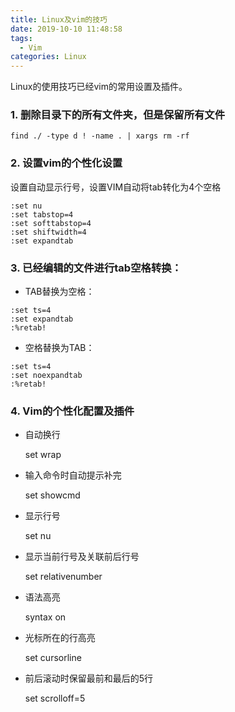 ```yaml
---
title: Linux及vim的技巧
date: 2019-10-10 11:48:58
tags:
  - Vim
categories: Linux
---
```


Linux的使用技巧已经vim的常用设置及插件。

<!-- more -->

### 1. 删除目录下的所有文件夹，但是保留所有文件
```
find ./ -type d ! -name . | xargs rm -rf
```
### 2. 设置vim的个性化设置
设置自动显示行号，设置VIM自动将tab转化为4个空格
```
:set nu
:set tabstop=4
:set softtabstop=4
:set shiftwidth=4
:set expandtab
```

### 3. 已经编辑的文件进行tab空格转换：
- TAB替换为空格：
```shell
:set ts=4
:set expandtab
:%retab!
```
- 空格替换为TAB：
```shell
:set ts=4
:set noexpandtab
:%retab!
```

### 4. Vim的个性化配置及插件

- 自动换行

  set wrap

- 输入命令时自动提示补完

  set showcmd

- 显示行号

  set nu

- 显示当前行号及关联前后行号

  set relativenumber

- 语法高亮

  syntax on 

- 光标所在的行高亮

  set cursorline

- 前后滚动时保留最前和最后的5行

  set scrolloff=5
